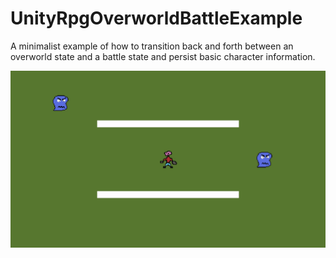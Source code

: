 # UnityRpgOverworldBattleExample
A minimalist example of how to transition back and forth between an overworld state and a battle state and persist basic character information.

![Example preview](preview.gif)
